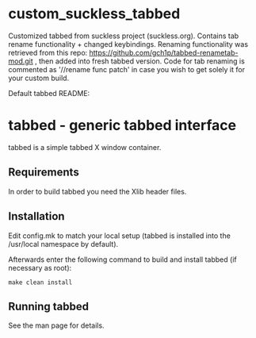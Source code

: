 # custom_suckless_tabbed
Customized tabbed from suckless project (suckless.org). Contains tab rename functionality + changed keybindings.
Renaming functionality was retrieved from this repo: https://github.com/gch1p/tabbed-renametab-mod.git , then added into fresh tabbed version.
Code for tab renaming is commented as '//rename func patch' in case you wish to get solely it for your custom build.

Default tabbed README:

tabbed - generic tabbed interface
=================================
tabbed is a simple tabbed X window container.

Requirements
------------
In order to build tabbed you need the Xlib header files.

Installation
------------
Edit config.mk to match your local setup (tabbed is installed into
the /usr/local namespace by default).

Afterwards enter the following command to build and install tabbed
(if necessary as root):

    make clean install

Running tabbed
--------------
See the man page for details.
